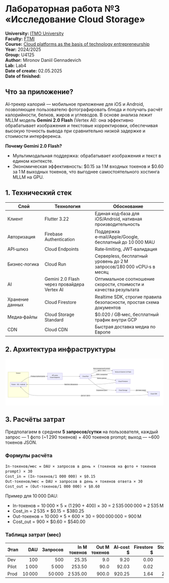 # Лабораторная работа №3 «Исследование Cloud Storage»

**University:** [ITMO University](https://itmo.ru/ru/)  
**Faculty:** [FTMI](https://ftmi.itmo.ru)  
**Course:** [Cloud platforms as the basis of technology entrepreneurship](https://itmo-ict-faculty.github.io/cloud-platforms-as-the-basis-of-technology-entrepreneurship/)  
**Year:** 2024/2025  
**Group:** U4125  
**Author:** Mironov Daniil Gennadevich  
**Lab:** Lab4  
**Date of create:** 02.05.2025  
**Date of finished:** 


## Что за приложение?

AI‑трекер калорий — мобильное приложение для iOS и Android, позволяющее пользователю фотографировать блюда и получать расчёт калорийности, белков, жиров и углеводов. В основе анализа лежит MLLM модель **Gemini 2.0 Flash** (Vertex AI): она эффективно обрабатывает изображения и текстовые корректировки, обеспечивая высокую точность вывода при сравнительно низкой задержке и стоимости интерференса.

**Почему Gemini 2.0 Flash?**

* Мультимодальная поддержка: обрабатывает изображения и текст в едином контексте.
* Экономическая эффективность: \$0.15 за 1 M входных токенов и \$0.60 за 1 M выходных токенов, что выгоднее самостоятельного хостинга MLLM на GPU.

## 1. Технический стек

| Слой            | Технология                    | Обоснование                                                                              |
| --------------- | ----------------------------- | ---------------------------------------------------------------------------------------- |
| Клиент          | Flutter 3.22                  | Единая код‑база для iOS/Android, нативная производительность                             |
| Авторизация     | Firebase Authentication       | Поддержка e‑mail/Apple/Google, бесплатный до 10 000 MAU                                  |
| API‑шлюз        | Cloud Endpoints       | Rate‑limiting, JWT‑валидация                                                             |
| Бизнес‑логика   | Cloud Run                     | Серверless, бесплатный уровень до 2 M запросов/180 000 vCPU‑s в месяц |
| AI     | Gemini 2.0 Flash через провайдера Vertex AI| Оптимальное соотношение скорости, стоимости и качества результата                        |
| Хранение данных | Cloud Firestore | Realtime SDK, строгие правила безопасности, простая схема документов                     |
| Медиа‑файлы     | Cloud Storage Standard   | \$0.020 / GB‑мес, бесплатный трафик внутри GCP                                           |
| CDN             | Cloud CDN                     | Быстрая доставка медиа по Европе                                     |

## 2. Архитектура инфраструктуры

![Диаграмма](../screenshots/diagram.png)

## 3. Расчёты затрат

Предполагаем в среднем **5 запросов/сутки** на пользователя, каждый запрос — 1 фото (\~1 290 токенов) + 400 токенов prompt; выход — \~600 токенов JSON.

### Формулы расчёта

```
In-токенов/мес = DAU × запросов в день × (токенов на фото + токенов prompt) × 30
Cost_in = (In-токенов/1 000 000) × $0.15
Out-токенов/мес = DAU × запросов в день × токенов ответа × 30
Cost_out = (Out-токенов/1 000 000) × $0.60
```

Пример для 10 000 DAU:

* In-токенов = 10 000 × 5 × (1 290 + 400) × 30 = 2 535 000 000 ≈ 2 535 M
* Cost\_in = 2 535 × \$0.15 = \$380.25
* Out-токенов = 10 000 × 5 × 600 × 30 = 900 000 000 = 900 M
* Cost\_out = 900 × \$0.60 = \$540.00

### Таблица затрат (мес)

| Этап  |    DAU | Запросов | In M токенов | Out M токенов | AI‑cost \$ | Firestore \$ | Storage \$ | Cloud Run \$ | Всего \$ |
| ----- | -----: | -------: | -----------: | ------------: | ---------: | -----------: | ---------: | -----------: | -------: |
| Dev   |    100 |      500 |        25.35 |           9.0 |       9.20 |         0.00 |       0.29 |         0.00 |     9.49 |
| Pilot |  1 000 |    5 000 |       253.50 |          90.0 |      92.03 |         0.02 |       2.93 |         0.00 |    95.00 |
| Prod  | 10 000 |   50 000 |     2 535.00 |         900.0 |     920.25 |         1.64 |      29.30 |         3.20 |   954.39 |
